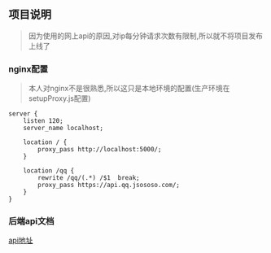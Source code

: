 ## 项目说明
> 因为使用的网上api的原因,对ip每分钟请求次数有限制,所以就不将项目发布上线了

### nginx配置
> 本人对nginx不是很熟悉,所以这只是本地环境的配置(生产环境在setupProxy.js配置)
```
server {
	listen 120;
	server_name localhost;

	location / {
		proxy_pass http://localhost:5000/;
	}

	location /qq {
		rewrite /qq/(.*) /$1  break;
		proxy_pass https://api.qq.jsososo.com/;
	}
}
```

### 后端api文档
[api地址](https://jsososo.github.io/QQMusicApi/#/?id=start)